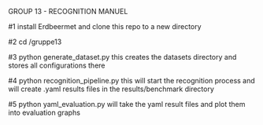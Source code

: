 GROUP 13 - RECOGNITION MANUEL

#1 install Erdbeermet and clone this repo to a new directory

#2 cd /gruppe13

#3 python generate_dataset.py
this creates the datasets directory and stores all configurations there  

#4 python recognition_pipeline.py
this will start the recognition process and will create .yaml results files in the results/benchmark directory

#5 python yaml_evaluation.py 
will take the yaml result files and plot them into evaluation graphs
